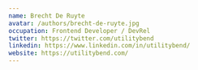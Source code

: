 ```yaml
---
name: Brecht De Ruyte
avatar: /authors/brecht-de-ruyte.jpg
occupation: Frontend Developer / DevRel
twitter: https://twitter.com/utilitybend
linkedin: https://www.linkedin.com/in/utilitybend/
website: https://utilitybend.com/
---
```

